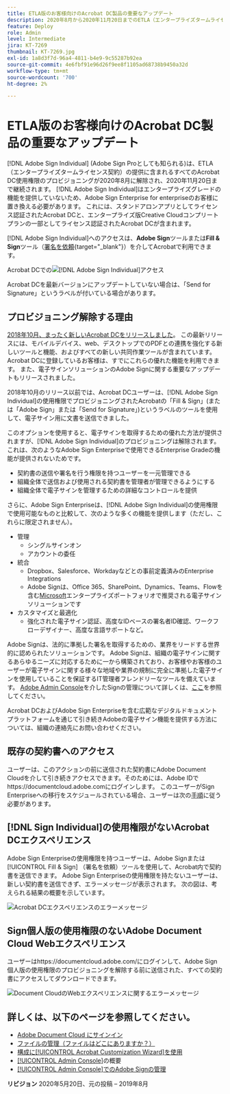 ```yaml
---
title: ETLA版のお客様向けのAcrobat DC製品の重要なアップデート
description: 2020年8月から2020年11月20日までのETLA（エンタープライズタームライセンス契約）オファーに含まれる、Acrobat DCの使用権限の重要な変更点について説明します
feature: Deploy
role: Admin
level: Intermediate
jira: KT-7269
thumbnail: KT-7269.jpg
exl-id: 1a8d3f7d-96a4-4811-b4e9-9c55287b92ea
source-git-commit: 4e6fbf91e96d26f9ee8f1105ad68738b9450a32d
workflow-type: tm+mt
source-wordcount: '700'
ht-degree: 2%

---
```


# ETLA版のお客様向けのAcrobat DC製品の重要なアップデート

[!DNL Adobe Sign Individual] (Adobe Sign Proとしても知られる)は、ETLA（エンタープライズタームライセンス契約）の提供に含まれるすべてのAcrobat DC使用権限のプロビジョニングが2020年8月に解除され、2020年11月20日まで継続されます。 [!DNL Adobe Sign Individual]はエンタープライズグレードの機能を提供していないため、Adobe Sign Enterprise for enterpriseのお客様に置き換える必要があります。 これには、スタンドアロンアプリとしてライセンス認証されたAcrobat DCと、エンタープライズ版Creative Cloudコンプリートプランの一部としてライセンス認証されたAcrobat DCが含まれます。

[!DNL Adobe Sign Individual]へのアクセスは、**Adobe Sign**&#x200B;ツールまたは&#x200B;**Fill &amp; Sign**&#x200B;ツール（[署名を依頼](https://www.adobe.com/jp/acrobat/online/request-signature.html){target="_blank"}）を介してAcrobatで利用できます。

Acrobat DCでの![[!DNL Adobe Sign Individual]アクセス](../assets/Deploy_SignEntitle1.png)

Acrobat DCを最新バージョンにアップデートしていない場合は、「Send for Signature」というラベルが付いている場合があります。

## プロビジョニング解除する理由

[2018年10月、まったく新しいAcrobat DCをリリースしました](https://news.adobe.com/news/news-details/2018/Adobe-Redefines-What-Is-Possible-With-PDF-With-All-New-Acrobat-DC)。 この最新リリースには、モバイルデバイス、web、デスクトップでのPDFとの連携を強化する新しいツールと機能、およびすべての新しい共同作業ツールが含まれています。 Acrobat DCに登録しているお客様は、すでにこれらの優れた機能を利用できます。 また、電子サインソリューションのAdobe Signに関する重要なアップデートもリリースされました。

2018年10月のリリース以前では、Acrobat DCユーザーは、[!DNL Adobe Sign Individual]の使用権限でプロビジョニングされたAcrobatの「Fill &amp; Sign」(または「Adobe Sign」または「Send for Signature」)というラベルのツールを使用して、電子サイン用に文書を送信できました。

このオプションを使用すると、電子サインを取得するための優れた方法が提供されますが、[!DNL Adobe Sign Individual]のプロビジョニングは解除されます。これは、次のようなAdobe Sign Enterpriseで使用できるEnterprise Gradeの機能が提供されないためです。

* 契約書の送信や署名を行う権限を持つユーザーを一元管理できる
* 組織全体で送信および使用される契約書を管理者が管理できるようにする
* 組織全体で電子サインを管理するための詳細なコントロールを提供

さらに、Adobe Sign Enterpriseは、[!DNL Adobe Sign Individual]の使用権限で使用可能なものと比較して、次のような多くの機能を提供します（ただし、これらに限定されません）。

* 管理
   * シングルサインオン
   * アカウントの委任
* 統合
   * Dropbox、Salesforce、Workdayなどとの事前定義済みのEnterprise Integrations
   * Adobe Signは、Office 365、SharePoint、Dynamics、Teams、Flowを含む[Microsoft](https://acrobat.adobe.com/us/en/business/integrations/microsoft.html)エンタープライズポートフォリオで推奨される電子サインソリューションです
* カスタマイズと最適化
   * 強化された電子サイン認証、高度なIDベースの署名者ID確認、ワークフローデザイナー、高度な言語サポートなど。

Adobe Signは、法的に準拠した署名を取得するための、業界をリードする世界的に認められたソリューションです。 Adobe Signは、組織の電子サインに関するあらゆるニーズに対応するために一から構築されており、お客様やお客様のユーザーが電子サインに関する様々な地域や業界の規制に完全に準拠した電子サインを使用していることを保証するIT管理者フレンドリーなツールを備えています。 [Adobe Admin Console](https://helpx.adobe.com/jp/enterprise/using/admin-console.html)を介したSignの管理について詳しくは、[ここ](https://helpx.adobe.com/enterprise/using/adobe-sign-for-enterprise.html)を参照してください。

Acrobat DCおよびAdobe Sign Enterpriseを含む広範なデジタルドキュメントプラットフォームを通じて引き続きAdobeの電子サイン機能を提供する方法については、組織の連絡先にお問い合わせください。

## 既存の契約書へのアクセス

ユーザーは、このアクションの前に送信された契約書にAdobe Document Cloudを介して引き続きアクセスできます。そのためには、Adobe IDでhttps://documentcloud.adobe.comにログインします。 このユーザーがSign Enterpriseへの移行をスケジュールされている場合、ユーザーは次の[手順](https://helpx.adobe.com/jp/sign/kb/how-to-download-signed-documents---adobe-sign.html)に従う必要があります。

## [!DNL Sign Individual]の使用権限がないAcrobat DCエクスペリエンス

Adobe Sign Enterpriseの使用権限を持つユーザーは、Adobe Signまたは[!UICONTROL Fill &amp; Sign] （署名を依頼）ツールを使用して、Acrobat内で契約書を送信できます。
Adobe Sign Enterpriseの使用権限を持たないユーザーは、新しい契約書を送信できず、エラーメッセージが表示されます。 次の図は、考えられる結果の概要を示しています。

![Acrobat DCエクスペリエンスのエラーメッセージ](../assets/Deploy_SignEntitle2.png)

## Sign個人版の使用権限のないAdobe Document Cloud Webエクスペリエンス

ユーザーはhttps://documentcloud.adobe.com/にログインして、Adobe Sign個人版の使用権限のプロビジョニングを解除する前に送信された、すべての契約書にアクセスしてダウンロードできます。

![Document CloudのWebエクスペリエンスに関するエラーメッセージ](../assets/Deploy_SignEntitle3.png)

## 詳しくは、以下のページを参照してください。

* [Adobe Document Cloud にサインイン](https://helpx.adobe.com/document-cloud/help/sign-in.html)
* [ファイルの管理（ファイルはどこにありますか？）](https://helpx.adobe.com/document-cloud/help/manage-files.html)
* [構成に[!UICONTROL Acrobat Customization Wizard]を使用](https://www.adobe.com/jp/devnet-docs/acrobatetk/tools/Wizard/WizardDC/index.html)
* [[!UICONTROL Admin Console]](https://helpx.adobe.com/jp/enterprise/using/admin-console.html)の概要
* [[!UICONTROL Admin Console]でのAdobe Signの管理](https://helpx.adobe.com/enterprise/using/adobe-sign-for-enterprise.html)

**リビジョン** 2020年5月20日、元の投稿 – 2019年8月
